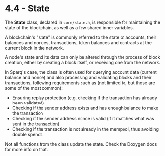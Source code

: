 # 4.4 - State

The **State** class, declared in `core/state.h`, is responsible for maintaining the state of the blockchain, as well as a few shared inner variables.

A blockchain's "state" is commonly referred to the state of accounts, their balances and nonces, transactions, token balances and contracts at the current block in the network.

A node's state and its data can only be altered through the process of block creation, either by creating a block itself, or receiving one from the network.

In Sparq's case, the class is often used for querying account data (current balance and nonce) and also processing and validating blocks and their transactions, following requirements such as (not limited to, but those are some of the most common):

* Ensuring replay protection (e.g. checking if the transaction has already been validated)
* Checking if the sender address exists and has enough balance to make the transaction
* Checking if the sender address nonce is valid (if it matches what was sent in the transaction)
* Checking if the transaction is not already in the mempool, thus avoiding double spends

Not all functions from the class update the state. Check the Doxygen docs for more info on that.

